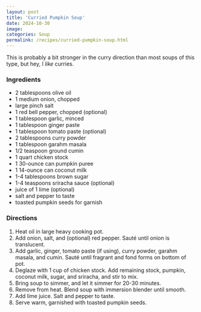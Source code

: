 ```yaml
---
layout: post
title: 'Curried Pumpkin Soup'
date: 2024-10-30
image:
categories: Soup
permalink: /recipes/curried-pumpkin-soup.html
---
```


This is probably a bit stronger in the curry direction than most soups of this type, but hey, I _like_ curries.

### Ingredients

- 2 tablespoons olive oil
- 1 medium onion, chopped
- large pinch salt
- 1 red bell pepper, chopped (optional)
- 1 tablespoon garlic, minced
- 1 tablespoon ginger paste
- 1 tablespoon tomato paste (optional)
- 2 tablespoons curry powder
- 1 tablespoon garahm masala
- 1/2 teaspoon ground cumin
- 1 quart chicken stock
- 1 30-ounce can pumpkin puree
- 1 14-ounce can coconut milk
- 1-4 tablespoons brown sugar
- 1-4 teaspoons sriracha sauce (optional)
- juice of 1 lime (optional)
- salt and pepper to taste
- toasted pumpkin seeds for garnish

### Directions

1. Heat oil in large heavy cooking pot.
2. Add onion, salt, and (optional) red pepper. Sauté until onion is translucent.
3. Add garlic, ginger, tomato paste (if using), curry powder, garahm masala, and cumin. Sauté until fragrant and fond forms on bottom of pot.
4. Deglaze with 1 cup of chicken stock. Add remaining stock, pumpkin, coconut milk, sugar, and sriracha, and stir to mix.
5. Bring soup to simmer, and let it simmer for 20-30 minutes.
6. Remove from heat. Blend soup with immersion blender until smooth.
7. Add lime juice. Salt and pepper to taste.
8. Serve warm, garnished with toasted pumpkin seeds.
